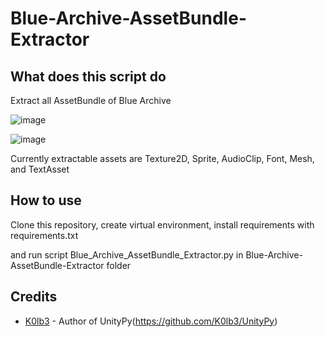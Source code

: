 # Blue-Archive-AssetBundle-Extractor
## What does this script do
Extract all AssetBundle of Blue Archive

![image](https://github.com/user-attachments/assets/c93b531b-eb8b-4d96-96f6-f9579b4746e1)

![image](https://github.com/user-attachments/assets/82265932-9893-4417-be59-05eb1ffc3036)

Currently extractable assets are Texture2D, Sprite, AudioClip, Font, Mesh, and TextAsset

## How to use
Clone this repository, create virtual environment, install requirements with requirements.txt

and run script Blue_Archive_AssetBundle_Extractor.py in Blue-Archive-AssetBundle-Extractor folder

## Credits
- [K0lb3](https://github.com/K0lb3) - Author of UnityPy(https://github.com/K0lb3/UnityPy)
